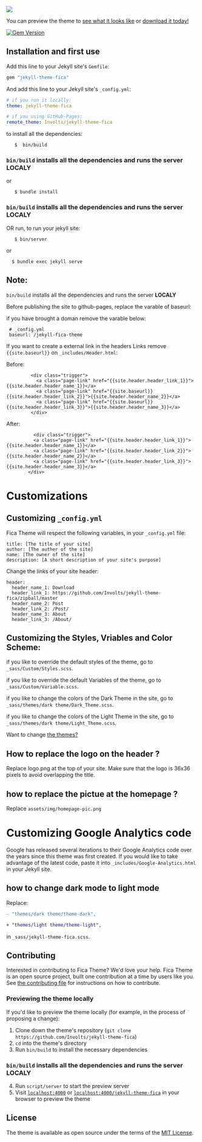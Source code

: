 <img src="https://user-images.githubusercontent.com/100028421/160099110-7571a93c-a1a1-4f45-b969-d7f4dccc3b4c.png"/>

You can preview the theme to [see what it looks like](https://involts.github.io/jekyll-theme-fica/) or
[download it today!](https://github.com/Involts/jekyll-theme-fica/zipball/master)

[![Gem Version](https://badge.fury.io/rb/jekyll-theme-fica.svg)](https://badge.fury.io/rb/jekyll-theme-fica)

## Installation and first use

Add this line to your Jekyll site's `Gemfile`:

```ruby
gem "jekyll-theme-fica"
```

And add this line to your Jekyll site's `_config.yml`:

```yaml
# if you run it locally:
theme: jekyll-theme-fica

# if you using GitHub-Pages:
remote_theme: Involts/jekyll-theme-fica
```
to install all the dependencies:
 ```
    $  bin/build
 ```    

 ### `bin/build` installs all the dependencies and runs the server **LOCALY**
or
 ```   
    $ bundle install
 ```

### `bin/build` installs all the dependencies and runs the server **LOCALY**

OR run, to run your jekyll site:
 ```
    $ bin/server
  ```   
or
  ```  
    $ bundle exec jekyll serve
  ```  
## Note:

 `bin/build` installs all the dependencies and runs the server **LOCALY**

Before publishing the site to github-pages, replace the varable of baseurl:

if you have brought a doman remove the varable below:

```
 # _config.yml
 baseurl: /jekyll-fica-theme
```

If you want to create a external link in the headers Links remove `{{site.baseurl}}` on `_includes/Header.html`:

Before:

```
         <div class="trigger">
           <a class="page-link" href="{{site.header.header_link_1}}">{{site.header.header_name_1}}</a>
           <a class="page-link" href="{{site.baseurl}}{{site.header.header_link_2}}">{{site.header.header_name_2}}</a>
           <a class="page-link" href="{{site.baseurl}}{{site.header.header_link_3}}">{{site.header.header_name_3}}</a>
         </div>
```

After:

```
          <div class="trigger">
          <a class="page-link" href="{{site.header.header_link_1}}">{{site.header.header_name_1}}</a>
          <a class="page-link" href="{{site.header.header_link_2}}">{{site.header.header_name_2}}</a>
          <a class="page-link" href="{{site.header.header_link_3}}">{{site.header.header_name_3}}</a>
        </div>
```

# Customizations

## Customizing `_config.yml`

Fica Theme will respect the following variables, in your `_config.yml` file:

```
title: [The title of your site]
author: [The auther of the site]
name: [The owner of the site]
description: [A short description of your site's purpose]
```

Change the links of your site header:

```
header:
  header_name_1: Download
  header_link_1: https://github.com/Involts/jekyll-theme-fica/zipball/master
  header_name_2: Post
  header_link_2: /Post/
  header_name_3: About
  header_link_3: /About/
```

## Customizing the Styles, Vriables and Color Scheme:

if you like to override the default styles of the theme, go to `_sass/Custom/Styles.scss`.

if you like to override the default Variables of the theme, go to `_sass/Custom/Variable.scss`.

if you like to change the colors of the Dark Theme in the site, go to `_sass/themes/dark theme/Dark_Theme.scss`.

if you like to change the colors of the Light Theme in the site, go to `_sass/themes/dark theme/Light_Theme.scss`.

Want to change [the themes?](#how-to-change-dark-mode-to-light-mode)
## How to replace the logo on the header ?

Replace logo.png at the top of your site.
Make sure that the logo is 36x36 pixels to avoid overlapping the title.

## how to replace the pictue at the homepage ?

Replace `assets/img/homepage-pic.png`
# Customizing Google Analytics code

Google has released several iterations to their Google Analytics code over the years since this theme was first created. If you would like to take advantage of the latest code, paste it into `_includes/Google-Analytics.html` in your Jekyll site.

## how to change dark mode to light mode

Replace:

```diff
- "themes/dark theme/theme-dark",

+ "themes/light theme/theme-light", 
```
in `_sass/jekyll-theme-fica.scss`.


## Contributing

Interested in contributing to Fica Theme? We'd love your help. Fica Theme is an open source project, built one contribution at a time by users like you. See [the contributing file](docs/contributing.md) for instructions on how to contribute.

### Previewing the theme locally

If you'd like to preview the theme locally (for example, in the process of proposing a change):

1. Clone down the theme's repository (`git clone https://github.com/Involts/jekyll-theme-fica`)
2. `cd` into the theme's directory
3. Run `bin/build` to install the necessary dependencies

### `bin/build` installs all the dependencies and runs the server **LOCALY**

4. Run `script/server` to start the preview server
5. Visit [`localhost:4000`](http://localhost:4000) or [`localhost:4000/jekyll-theme-fica`](http://localhost:4000/jekyll-theme-fica) in your browser to preview the theme

## License

The theme is available as open source under the terms of the [MIT License](https://opensource.org/licenses/MIT).
